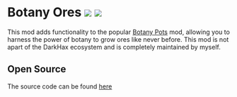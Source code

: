 # Botany Ores [![](http://cf.way2muchnoise.eu/893635.svg)](https://www.curseforge.com/minecraft/mc-mods/botany-ores) [![](http://cf.way2muchnoise.eu/versions/893635.svg)](https://www.curseforge.com/minecraft/mc-mods/botany-ores)

This mod adds functionality to the popular [Botany Pots](https://www.curseforge.com/minecraft/mc-mods/botany-pots) mod, allowing you to harness the power of botany to grow ores like never before. This mod is not apart of the DarkHax ecosystem and is completely maintained by myself.

## Open Source

The source code can be found [here](https://github.com/JustSkitzo/BotanyOres)
